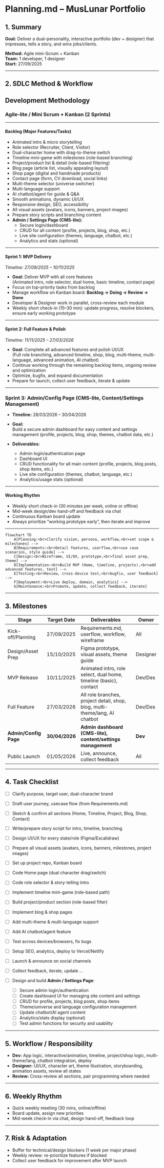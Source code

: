 # Planning.md – MusLunar Portfolio

## 1. Summary

**Goal:** Deliver a dual-personality, interactive portfolio (dev + designer) that impresses, tells a story, and wins jobs/clients.

**Method:** Agile mini-Scrum + Kanban  
**Team:** 1 developer, 1 designer  
**Start:** 27/09/2025

---


## 2. SDLC Method & Workflow

## Development Methodology

### Agile-lite / Mini Scrum + Kanban (2 Sprints)

---

#### **Backlog (Major Features/Tasks)**

- Animated intro & micro storytelling
- Role selector (Recruiter, Client, Visitor)
- Dual-character home with drag-to-theme switch
- Timeline mini-game with milestones (role-based branching)
- Project/product list & detail (role-based filtering)
- Blog page (article list, visually appealing layout)
- Shop page (digital and handmade products)
- Contact page (form, CV download, social links)
- Multi-theme selector (universe switcher)
- Multi-language support
- AI chatbot/agent for guide & Q&A
- Smooth animations, dynamic UI/UX
- Responsive design, SEO, accessibility
- All visual assets (avatars, icons, banners, project images)
- Prepare story scripts and branching content
- **Admin / Settings Page (CMS-lite):**  
  - Secure login/dashboard  
  - CRUD for all content (profile, projects, blog, shop, etc.)  
  - Live site configuration (themes, language, chatbot, etc.)  
  - Analytics and stats (optional)
---

#### **Sprint 1: MVP Delivery**

_Timeline: 27/09/2025 – 10/11/2025_

- **Goal:** Deliver MVP with all core features  
  (Animated intro, role selector, dual home, basic timeline, contact page)
- Focus on top-priority tasks from backlog
- Manage workflow on Kanban board: **Backlog → Doing → Review → Done**
- Developer & Designer work in parallel, cross-review each module
- Weekly short check-in (15–30 min): update progress, resolve blockers, ensure early working prototype

---

#### **Sprint 2: Full Feature & Polish**

_Timeline: 11/11/2025 – 27/03/2026_

- **Goal:** Complete all advanced features and polish UI/UX  
  (Full role branching, advanced timeline, shop, blog, multi-theme, multi-language, advanced animation, AI chatbot)
- Continue working through the remaining backlog items, ongoing review and optimization
- Optimize, bugfix, and expand documentation
- Prepare for launch, collect user feedback, iterate & update

---

### Sprint 3: Admin/Config Page (CMS-lite, Content/Settings Management)

- **Timeline:** 28/03/2026 – 30/04/2026

- **Goal:**  
  Build a secure admin dashboard for easy content and settings management (profile, projects, blog, shop, themes, chatbot data, etc.)

- **Deliverables:**
    - Admin login/authentication page
    - Dashboard UI
    - CRUD functionality for all main content (profile, projects, blog posts, shop items, etc.)
    - Live site configuration (themes, chatbot, language, etc.)
    - Analytics/usage stats (optional)

---

#### **Working Rhythm**

- Weekly short check-in (30 minutes per week, online or offline)
- Mid-week design/dev hand-off and feedback via chat
- Continuous Kanban board update
- Always prioritize “working prototype early”, then iterate and improve

---

```mermaid
flowchart TD
    A[Planning:<br>Clarify vision, persona, workflow,<br>set scope & milestones] --> 
    B[Requirements:<br>Detail features, userflow,<br>use case scenarios, style guide] --> 
    C[Design:<br>Wireframe, UI/UX, prototype,<br>final asset prep, theme] -->
    D[Implementation:<br>Build MVP (Home, timeline, projects),<br>add advanced features, test] --> 
    E[Testing:<br>Review, cross-device test,<br>bugfix, user feedback] -->
    F[Deployment:<br>Live deploy, domain, analytics] --> 
    G[Maintenance:<br>Promote, update, collect feedback, iterate]
```
---
## 3. Milestones

| Stage              | Target Date   | Deliverables                                                           | Owner      |
|--------------------|--------------|------------------------------------------------------------------------|------------|
| Kick-off/Planning  | 27/09/2025   | Requirements.md, userflow, workflow, wireframe                         | All        |
| Design/Asset Prep  | 15/10/2025   | Figma prototype, visual assets, theme guide                            | Designer   |
| MVP Release        | 10/11/2025   | Animated intro, role select, dual home, timeline (basic), contact      | Dev/Des    |
| Full Feature       | 27/03/2026   | All role branches, project detail, shop, blog, multi-theme/lang, AI chatbot | Dev/Des    |
| **Admin/Config Page** | **30/04/2026** | **Admin dashboard (CMS-lite), content/settings management** | **Dev**    |
| Public Launch      | 01/05/2026   | Live, announce, collect feedback                                       | All        |

---

## 4. Task Checklist

- [ ] Clarify purpose, target user, dual-character brand
- [ ] Draft user journey, usecase flow (from Requirements.md)
- [ ] Sketch & confirm all sections (Home, Timeline, Project, Blog, Shop, Contact)
- [ ] Write/prepare story script for intro, timeline, branching
- [ ] Design UI/UX for every state/role (Figma/Excalidraw)
- [ ] Prepare all visual assets (avatars, icons, banners, milestones, project images)
- [ ] Set up project repo, Kanban board
- [ ] Code Home page (dual character drag/switch)
- [ ] Code role selector & story-telling intro
- [ ] Implement timeline mini-game (role-based path)
- [ ] Build project/product section (role-based filter)
- [ ] Implement blog & shop pages
- [ ] Add multi-theme & multi-language support
- [ ] Add AI chatbot/agent feature
- [ ] Test across devices/browsers, fix bugs
- [ ] Setup SEO, analytics, deploy to Vercel/Netlify
- [ ] Launch & announce on social channels
- [ ] Collect feedback, iterate, update
...

- [ ] Design and build **Admin / Settings Page**:
    - [ ] Secure admin login/authentication
    - [ ] Create dashboard UI for managing site content and settings
    - [ ] CRUD for profile, projects, blog posts, shop items
    - [ ] Theme/universe and language configuration management
    - [ ] Update chatbot/AI agent content
    - [ ] Analytics/stats display (optional)
    - [ ] Test admin functions for security and usability
---

## 5. Workflow / Responsibility

- **Dev:** App logic, interactive/animation, timeline, project/shop logic, multi-theme/lang, chatbot integration, deploy
- **Designer:** UI/UX, character art, theme illustration, storyboarding, animation assets, review all states
- **Review:** Cross-review all sections, pair programming where needed

---

## 6. Weekly Rhythm

- Quick weekly meeting (30 mins, online/offline)
- Board update, assign new priorities
- Mid-week check-in via chat, design hand-off, feedback loop

---

## 7. Risk & Adaptation

- Buffer for technical/design blockers (1 week per major phase)
- Weekly review: re-prioritize features if blocked
- Collect user feedback for improvement after MVP launch
